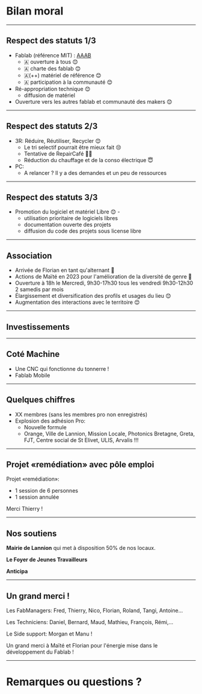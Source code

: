 <!-- .slide: data-background="#000" class="chapter" -->

# Bilan moral

____

## Respect des statuts 1/3

- Fablab (référence MIT) : [AAAB](http://wiki.fablab.is/wiki/Fab_Lab_conformity_rating)
  - 🇦 ouverture à tous 😊
  - 🇦 charte des fablab 😊
  - 🇦(++) matériel de référence 😊
  - 🇦 participation à la communauté 😊
- Ré-appropriation technique 😊
  - diffusion de matériel
- Ouverture vers les autres fablab et communauté des makers 😊

____

## Respect des statuts 2/3

- 3R: Réduire, Réutiliser, Recycler 😊
  - Le tri selectif pourrait être mieux fait 😒
  - Tentative de RepairCafé 😶‍🌫️
  - Réduction du chauffage et de la conso électrique 😇
- PC:
  - A relancer ? Il y a des demandes et un peu de ressources

____

## Respect des statuts 3/3

- Promotion du logiciel et matériel Libre 😊  - 
  - utilisation prioritaire de logiciels libres
  - documentation ouverte des projets
  - diffusion du code des projets sous license libre

____

## Association

- Arrivée de Florian en tant qu'alternant 🥳
- Actions de Maïté en 2023 pour l'amélioration de la diversité de genre 🥳
- Ouverture à 18h le Mercredi, 9h30-17h30 tous les vendredi 9h30-12h30 2 samedis par mois
- Élargissement et diversification des profils et usages du lieu 😊
- Augmentation des interactions avec le territoire 😊

____

## Investissements


____

## Coté Machine

- Une CNC qui fonctionne du tonnerre !
- Fablab Mobile
____



## Quelques chiffres

- XX membres (sans les membres pro non enregistrés)
- Explosion des adhésion Pro:
  - Nouvelle formule
  - Orange, Ville de Lannion, Mission Locale, Photonics Bretagne, Greta, FJT,
    Centre social de St Elivet, ULIS, Arvalis !!!

____

## Projet «remédiation» avec pôle emploi

Projet «remédiation»:

- 1 session de 6 personnes
- 1 session annulée

Merci Thierry !

____

## Nos soutiens

**Mairie de Lannion** qui met à disposition 50% de nos locaux.

**Le Foyer de Jeunes Travailleurs**

**Anticipa**

____

## Un grand merci !

Les FabManagers: Fred, Thierry, Nico, Florian, Roland, Tangi, Antoine...

Les Techniciens: Daniel, Bernard, Maud, Mathieu, François, Rémi,...

Le Side support: Morgan et Manu !

Un grand merci à Maïté et Florian pour l'énergie mise dans le développement du Fablab !


____

# Remarques ou questions ?

